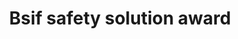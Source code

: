 ---
title: Bsif safety solution award
criteria: bsif-safety-awards-2020-brochure.pdf
sponsor: bsif
organiser: true
icon: headphones
description: Based upon case studies submitted by members, these awards recognise major improvements in occupational safety created in 2018/2019.
---